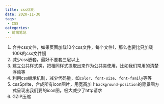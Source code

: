 ```yaml
---
title: css优化
date: 2020-11-30
tags:
 - CSS
categories:
 - 前端笔记
---
```


1. 合并css文件，如果页面加载10个css文件，每个文件1，那么也要比只加载100k的css文件慢
2. 减少css嵌套，最好不要套三层以上
3. 建立公共样式类，把相同样式提取出来作为公共类使用，比如我们常用的清楚浮动等
4. 利用css继承机制，减少代码量，如`color`、`font-size`、`font-family`等等
5. cssSprite，合成所有icon图片，用宽高加上`background-position`的背景图方式呈现出我们要的icon图，极大减少了http请求
6. GZIP压缩